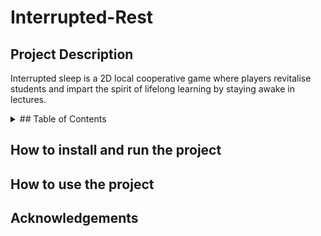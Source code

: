 # Interrupted-Rest

## Project Description
Interrupted sleep is a 2D local cooperative game where players revitalise students and impart the spirit of lifelong learning by staying awake in lectures.


<details>
<summary>## Table of Contents</summary>
<br>

</details>

## How to install and run the project

## How to use the project

## Acknowledgements
